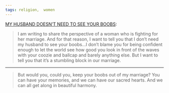 ```yaml
---
tags: religion,  women
---
```


[MY HUSBAND DOESN’T NEED TO SEE YOUR BOOBS](https://web.archive.org/web/20140615115753/http://applesandbandaidsblog.com/2014/06/11/my-husband-doesnt-need-to-see-your-boobs):

> I am writing to share the perspective of a woman who is fighting for her marriage. And for that reason, I want to tell you that I don’t need my husband to see your boobs…I don’t blame you for being confident enough to let the world see how good you look in front of the waves with your coozie and ballcap and barely anything else. But I want to tell you that it’s a stumbling block in our marriage.

***

> But would you, could you, keep your boobs out of my marriage? You can have your memories, and we can have our sacred hearts. And we can all get along in beautiful harmony.